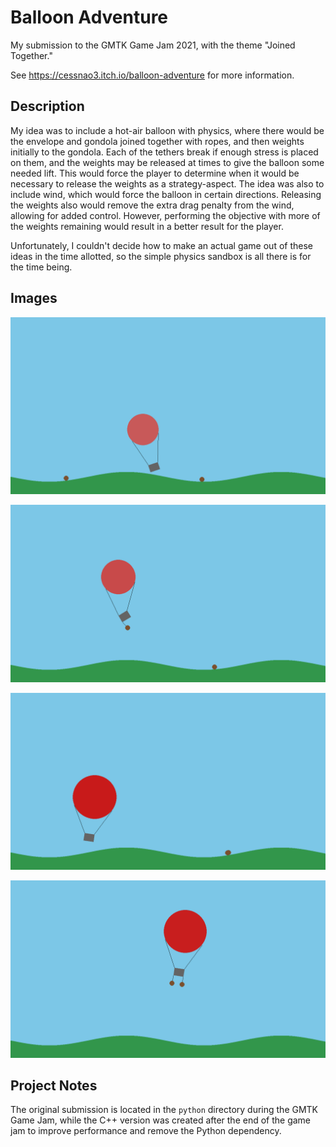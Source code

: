 # Balloon Adventure

My submission to the GMTK Game Jam 2021, with the theme "Joined Together."

See https://cessnao3.itch.io/balloon-adventure for more information.

## Description

My idea was to include a hot-air balloon with physics, where there would be the envelope and gondola joined together with ropes, and then weights initially to the gondola. Each of the tethers break if enough stress is placed on them, and the weights may be released at times to give the balloon some needed lift. This would force the player to determine when it would be necessary to release the weights as a strategy-aspect. The idea was also to include wind, which would force the balloon in certain directions. Releasing the weights also would remove the extra drag penalty from the wind, allowing for added control. However, performing the objective with more of the weights remaining would result in a better result for the player.

Unfortunately, I couldn't decide how to make an actual game out of these ideas in the time allotted, so the simple physics sandbox is all there is for the time being.

## Images

![picture](images/image_0.png)

![picture](images/image_1.png)

![picture](images/image_2.png)

![picture](images/image_3.png)

## Project Notes

The original submission is located in the `python` directory during the GMTK Game Jam, while the C++ version was created after the end of the game jam to improve performance and remove the Python dependency.
